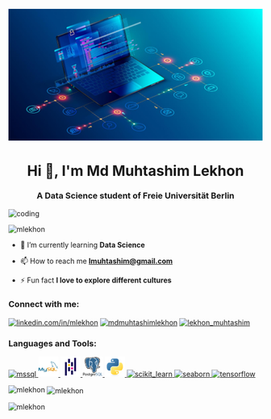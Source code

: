 ![logo](https://github.com/mlekhon/mlekhon/blob/main/Giithub%20banner.jpeg)
<h1 align="center">Hi 👋, I'm Md Muhtashim Lekhon</h1>
<h3 align="center">A Data Science student of Freie Universität Berlin</h3>

<img align=“right” alt="coding" width="400" src=“https://i.pinimg.com/originals/ef/2d/b0/ef2db0885d94fd149a4b7914923bb2a3.gif”>

<p align="left"> <img src="https://komarev.com/ghpvc/?username=mlekhon&label=Profile%20views&color=0e75b6&style=flat" alt="mlekhon" /> </p>

- 🌱 I’m currently learning **Data Science**

- 📫 How to reach me **lmuhtashim@gmail.com**

- ⚡ Fun fact **I love to explore different cultures**

<h3 align="left">Connect with me:</h3>
<p align="left">
<a href="https://linkedin.com/in/linkedin.com/in/mlekhon" target="blank"><img align="center" src="https://raw.githubusercontent.com/rahuldkjain/github-profile-readme-generator/master/src/images/icons/Social/linked-in-alt.svg" alt="linkedin.com/in/mlekhon" height="30" width="40" /></a>
<a href="https://kaggle.com/mdmuhtashimlekhon" target="blank"><img align="center" src="https://raw.githubusercontent.com/rahuldkjain/github-profile-readme-generator/master/src/images/icons/Social/kaggle.svg" alt="mdmuhtashimlekhon" height="30" width="40" /></a>
<a href="https://instagram.com/lekhon_muhtashim" target="blank"><img align="center" src="https://raw.githubusercontent.com/rahuldkjain/github-profile-readme-generator/master/src/images/icons/Social/instagram.svg" alt="lekhon_muhtashim" height="30" width="40" /></a>
</p>

<h3 align="left">Languages and Tools:</h3>
<p align="left"> <a href="https://www.microsoft.com/en-us/sql-server" target="_blank" rel="noreferrer"> <img src="https://www.svgrepo.com/show/303229/microsoft-sql-server-logo.svg" alt="mssql" width="40" height="40"/> </a> <a href="https://www.mysql.com/" target="_blank" rel="noreferrer"> <img src="https://raw.githubusercontent.com/devicons/devicon/master/icons/mysql/mysql-original-wordmark.svg" alt="mysql" width="40" height="40"/> </a> <a href="https://pandas.pydata.org/" target="_blank" rel="noreferrer"> <img src="https://raw.githubusercontent.com/devicons/devicon/2ae2a900d2f041da66e950e4d48052658d850630/icons/pandas/pandas-original.svg" alt="pandas" width="40" height="40"/> </a> <a href="https://www.postgresql.org" target="_blank" rel="noreferrer"> <img src="https://raw.githubusercontent.com/devicons/devicon/master/icons/postgresql/postgresql-original-wordmark.svg" alt="postgresql" width="40" height="40"/> </a> <a href="https://www.python.org" target="_blank" rel="noreferrer"> <img src="https://raw.githubusercontent.com/devicons/devicon/master/icons/python/python-original.svg" alt="python" width="40" height="40"/> </a> <a href="https://scikit-learn.org/" target="_blank" rel="noreferrer"> <img src="https://upload.wikimedia.org/wikipedia/commons/0/05/Scikit_learn_logo_small.svg" alt="scikit_learn" width="40" height="40"/> </a> <a href="https://seaborn.pydata.org/" target="_blank" rel="noreferrer"> <img src="https://seaborn.pydata.org/_images/logo-mark-lightbg.svg" alt="seaborn" width="40" height="40"/> </a> <a href="https://www.tensorflow.org" target="_blank" rel="noreferrer"> <img src="https://www.vectorlogo.zone/logos/tensorflow/tensorflow-icon.svg" alt="tensorflow" width="40" height="40"/> </a> </p>

<p><img align="left" src="https://github-readme-stats.vercel.app/api/top-langs?username=mlekhon&show_icons=true&locale=en&layout=compact" alt="mlekhon" /></p>

<p>&nbsp;<img align="center" src="https://github-readme-stats.vercel.app/api?username=mlekhon&show_icons=true&locale=en" alt="mlekhon" /></p>

<p><img align="center" src="https://github-readme-streak-stats.herokuapp.com/?user=mlekhon&" alt="mlekhon" /></p>
